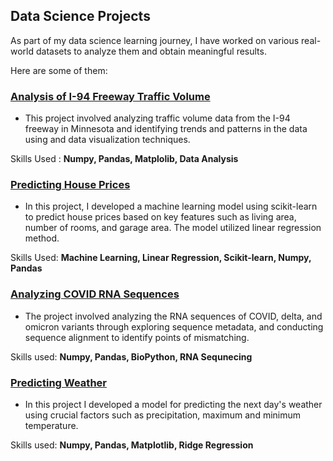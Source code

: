 ## Data Science Projects

As part of my data science learning journey, I have worked on various real-world datasets to analyze them and obtain meaningful results.

Here are some of them:

### [Analysis of I-94 Freeway Traffic Volume](https://github.com/naresha28/DataScience_Projects/blob/main/I94_traffic/I94_traffic_indicators.ipynb) 
- This project involved analyzing traffic volume data from the I-94 freeway in Minnesota and identifying trends and patterns in the data using and data visualization techniques.

Skills Used : **Numpy, Pandas, Matplolib, Data Analysis**

### [Predicting House Prices](https://github.com/naresha28/DataScience_Projects/blob/main/House_Prices/house_prices.ipynb)

- In this project, I developed a machine learning model using scikit-learn to predict house prices based on key features such as living area, number of rooms, and garage area. The model utilized linear regression method.

Skills Used: **Machine Learning, Linear Regression, Scikit-learn, Numpy, Pandas**

### [Analyzing COVID RNA Sequences](https://github.com/naresha28/DataScience_Projects/blob/main/Covid_Analysis/covid_analysis.ipynb)

- The project involved analyzing the RNA sequences of COVID, delta, and omicron variants through exploring sequence metadata, and conducting sequence alignment to identify points of mismatching.

Skills used: **Numpy, Pandas, BioPython, RNA Sequnecing**

### [Predicting Weather](https://github.com/naresha28/DataScience_Projects/tree/main/Predicting_Weather)

- In this project I developed a model for predicting the next day's weather using crucial factors such as precipitation, maximum and minimum temperature.

Skills used: **Numpy, Pandas, Matplotlib, Ridge Regression**





